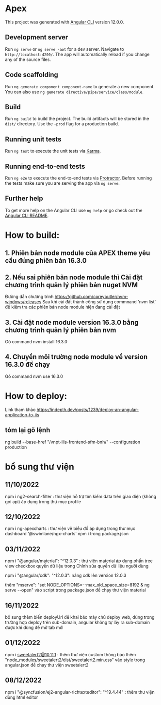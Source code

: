 ﻿# Apex

This project was generated with [Angular CLI](https://github.com/angular/angular-cli) version 12.0.0.

## Development server

Run `ng serve` or `ng serve -aot` for a dev server. Navigate to `http://localhost:4200/`. The app will automatically reload if you change any of the source files.

## Code scaffolding

Run `ng generate component component-name` to generate a new component. You can also use `ng generate directive/pipe/service/class/module`.

## Build

Run `ng build` to build the project. The build artifacts will be stored in the `dist/` directory. Use the `-prod` flag for a production build.

## Running unit tests

Run `ng test` to execute the unit tests via [Karma](https://karma-runner.github.io).

## Running end-to-end tests

Run `ng e2e` to execute the end-to-end tests via [Protractor](http://www.protractortest.org/).
Before running the tests make sure you are serving the app via `ng serve`.

## Further help

To get more help on the Angular CLI use `ng help` or go check out the [Angular CLI README](https://github.com/angular/angular-cli/blob/master/README.md).


# How to build: 
## 1. Phiên bản node module của APEX theme yêu cầu đúng phiên bản 16.3.0
## 2. Nếu sai phiên bản node module thì Cài đặt chương trình quản lý phiên bản nuget NVM
Đường dẫn chương trình https://github.com/coreybutler/nvm-windows/releases
Sau khi cài đặt thành công sử dụng commnand   'nvm list' để kiểm tra các phiên bản node module hiện đang cài đặt

## 3. Cài đặt node module version 16.3.0 bằng chương trình quản lý phiên bản nvm
Gõ command nvm install 16.3.0

## 4. Chuyển môi trường node module vể version 16.3.0 để chạy
Gõ command nvm use 16.3.0

# How to deploy: 
Link tham khảo https://indepth.dev/posts/1239/deploy-an-angular-application-to-iis
## tóm lại gõ lệnh
ng build --base-href "/vnpt-ilis-frontend-sfm-bnh/" --configuration production

# bổ sung thư viện
## 11/10/2022
npm i ng2-search-filter : thư viện hỗ trợ tìm kiếm data trên giao diện (không gọi api) áp dụng trong thư mục profile

## 12/10/2022
npm i ng-apexcharts : thư viện vẽ biểu đồ áp dụng trong thư mục dashboard
'@swimlane/ngx-charts' npm i trong package.json

## 03/11/2022
npm i "@angular/material": "^12.0.3" : thư viện material áp dụng phần tree view checkbox quyền dữ liệu trong Chỉnh sửa quyền dữ liệu người dùng

npm i "@angular/cdk": "^12.0.3": nâng cdk lên version 12.0.3

thêm "mserve": "set NODE_OPTIONS=--max_old_space_size=8192 & ng serve --open" vào script trong package.json để chạy thư viện material

## 16/11/2022
bổ sung thêm biến deployUrl để khai báo máy chủ deploy web, dùng trong trường hợp deploy trên sub-domain, angular không tự lấy ra sub-domain được khi dùng để mở tab mới

## 01/12/2022
npm i sweetalert2@10.11.1 : thêm thư viện custom thông báo
thêm "node_modules/sweetalert2/dist/sweetalert2.min.css" vào style trong angular.json để chạy thư viện sweetalert2

## 08/12/2022
npm i "@syncfusion/ej2-angular-richtexteditor": "^19.4.44" : thêm thư viện dùng html editor
